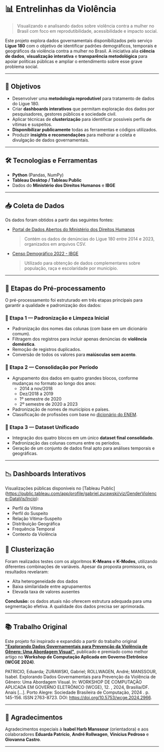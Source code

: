 # 📊 Entrelinhas da Violência

> Visualizando e analisando dados sobre violência contra a mulher no Brasil com foco em reprodutibilidade, acessibilidade e impacto social.

Este projeto explora dados governamentais disponibilizados pelo serviço **Ligue 180** com o objetivo de identificar padrões demográficos, temporais e geográficos da violência contra a mulher no Brasil. A iniciativa alia **ciência de dados**, **visualização interativa** e **transparência metodológica** para apoiar políticas públicas e ampliar o entendimento sobre esse grave problema social.

---

## 🚀 Objetivos

- Desenvolver uma **metodologia reprodutível** para tratamento de dados do Ligue 180.
- Criar **dashboards interativos** que permitam exploração dos dados por pesquisadores, gestores públicos e sociedade civil.
- Aplicar técnicas de **clusterização** para identificar possíveis perfis de vítimas e suspeitos.
- **Disponibilizar publicamente** todas as ferramentas e códigos utilizados.
- Produzir **insights e recomendações** para melhorar a coleta e divulgação de dados governamentais.

---

## 🛠️ Tecnologias e Ferramentas

- **Python** (Pandas, NumPy)
- **Tableau Desktop / Tableau Public**
- Dados do **Ministério dos Direitos Humanos** e **IBGE**

---

## 📥 Coleta de Dados

Os dados foram obtidos a partir das seguintes fontes:

- [Portal de Dados Abertos do Ministério dos Direitos Humanos](https://www.gov.br/mdh/pt-br/acesso-a-informacao/dados-abertos/ligue180)  
  > Contém os dados de denúncias do Ligue 180 entre 2014 e 2023, organizados em arquivos CSV.

- [Censo Demográfico 2022 - IBGE](https://tinyurl.com/y32c879j)  
  > Utilizado para obtenção de dados complementares sobre população, raça e escolaridade por município.

---

## 🧹 Etapas do Pré-processamento

O pré-processamento foi estruturado em três etapas principais para garantir a qualidade e padronização dos dados:

### 🔹 Etapa 1 — Padronização e Limpeza Inicial
- Padronização dos nomes das colunas (com base em um dicionário comum).
- Filtragem dos registros para incluir apenas denúncias de **violência doméstica**.
- Remoção de registros duplicados.
- Conversão de todos os valores para **maiúsculas sem acento**.

### 🔹 Etapa 2 — Consolidação por Período
- Agrupamento dos dados em quatro grandes blocos, conforme mudanças no formato ao longo dos anos:
  - 2014 a nov/2018
  - Dez/2018 a 2019
  - 1º semestre de 2020
  - 2º semestre de 2020 a 2023
- Padronização de nomes de municípios e países.
- Classificação de profissões com base no [dicionário do ENEM](https://tinyurl.com/2s4f5f2k).

### 🔹 Etapa 3 — Dataset Unificado
- Integração dos quatro blocos em um único **dataset final consolidado**.
- Padronização das colunas comuns entre os períodos.
- Geração de um conjunto de dados final apto para análises temporais e geográficas.

---

## 📉 Dashboards Interativos

Visualizações públicas disponíveis no [Tableau Public] (https://public.tableau.com/app/profile/gabriel.zurawski/viz/GenderViolence-DataVis/Incio):

- Perfil da Vítima
- Perfil do Suspeito  
- Relação Vítima–Suspeito  
- Distribuição Geográfica  
- Frequência Temporal  
- Contexto da Violência  

## 🔬 Clusterização

Foram realizados testes com os algoritmos **K-Means** e **K-Modes**, utilizando diferentes combinações de variáveis. Apesar da proposta promissora, os resultados revelaram:

- Alta heterogeneidade dos dados  
- Baixa similaridade entre agrupamentos  
- Elevada taxa de valores ausentes  

**Conclusão:** os dados atuais não oferecem estrutura adequada para uma segmentação efetiva. A qualidade dos dados precisa ser aprimorada.

---

## 📚 Trabalho Original

Este projeto foi inspirado e expandido a partir do trabalho original [**"Explorando Dados Governamentais para Prevenção da Violência de Gênero: Uma Abordagem Visual"**](https://sol.sbc.org.br/index.php/wcge/article/view/29534), publicado e premiado como melhor artigo no **Workshop de Computação Aplicada em Governo Eletrônico (WCGE 2024)**.

PATRICIO, Eduarda; ZURAWSKI, Gabriel; ROLLWAGEN, André; MANSSOUR, Isabel. Explorando Dados Governamentais para Prevenção da Violência de Gênero: Uma Abordagem Visual. In: WORKSHOP DE COMPUTAÇÃO APLICADA EM GOVERNO ELETRÔNICO (WCGE), 12. , 2024, Brasília/DF. Anais [...]. Porto Alegre: Sociedade Brasileira de Computação, 2024 . p. 145-156. ISSN 2763-8723. DOI: https://doi.org/10.5753/wcge.2024.2966.

---

## 🤝 Agradecimentos

Agradecimentos especiais à **Isabel Harb Manssour** (orientadora) e aos colaboradores **Eduarda Patricio**, **André Rollwagen**, **Vinícius Pedroso** e **Giovanna Castro**.

---
